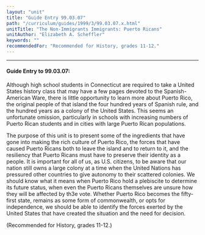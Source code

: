 ```yaml
---
layout: "unit"
title: "Guide Entry 99.03.07"
path: "/curriculum/guides/1999/3/99.03.07.x.html"
unitTitle: "The Non-Immigrants Immigrants: Puerto Ricans"
unitAuthor: "Elizabeth A. Scheffler"
keywords: ""
recommendedFor: "Recommended for History, grades 11-12."
---
```

<body>
<hr/>
<h4>
Guide Entry to 99.03.07:
</h4>
Although high school students in Connecticut are required to take a United States history class that may have a few pages devoted to the Spanish-American Ware, there is little opportunity to learn more about Puerto Rico, the original people of that island the four hundred years of Spanish rule, and the hundred years as a colony of the United States.  This seems an unfortunate omission, particularly in schools with increasing numbers of Puerto Rican students and in cities with large Puerto Rican populations.
<p>
The purpose of this unit is to present some of the ingredients that have gone into making the rich culture of Puerto Rico, the forces that have caused Puerto Ricans both to leave the island and to return to it, and the resiliency that Puerto Ricans must have to preserve their identity as a people.  It is important for all of us, as U.S. citizens, to be aware that our nation still owns a large colony at a time when the United Nations has pressured other countries to give autonomy to their scattered colonies.  We should know what it means when Puerto Rico hold a plebiscite to determine its future status, when even the Puerto Ricans themselves are unsure how they will be affected by th3e vote.  Whether Puerto Rico becomes the fifty-first state, remains as some form of commonwealth, or opts for independence, we should be able to identify the forces exerted by the United States that have created the situation and the need for decision.
</p>
<p>
(Recommended for History, grades 11-12.)
</p>
</body>